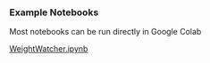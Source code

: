 ### Example Notebooks

Most notebooks can be run directly in Google Colab

[WeightWatcher.ipynb](WeightWatcher.ipynb)
